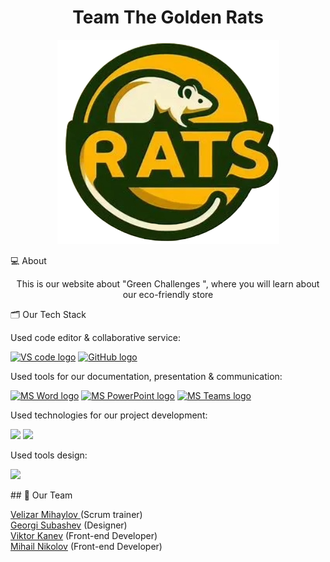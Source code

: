 <h1 align="center">Team The Golden Rats</h1>
<p align="center">
    <img src="images/logo small.png"/>
</p>

 💻 About
<p align="center">This is our website about "Green Challenges ", where you will learn about our eco-friendly store </p>
 
   🗂️ Our Tech Stack

  Used code editor & collaborative service:

  <p align="left">
    <a href="https://code.visualstudio.com/"><img src="https://img.icons8.com/color/344/visual-studio-code-2019.png" alt="VS code logo" width=48px /></a>
    <a href="https://github.com/"><img src="https://img.icons8.com/nolan/344/github.png" alt="GitHub logo" width=52px /></a>
    </p>


Used tools for our documentation, presentation & communication:
<p align="left">
 <a href="https://www.microsoft.com/en-ww/microsoft-365/word"><img src="https://img.icons8.com/color/344/ms-word.png" alt="MS Word logo" width=48px /></a>
 <a href="https://www.microsoft.com/en-ww/microsoft-365/powerpoint"><img src="https://img.icons8.com/color/344/ms-powerpoint.png" alt="MS PowerPoint logo" width=48px /></a>
 <a href="https://www.microsoft.com/en/microsoft-teams/group-chat-software"><img src="https://img.icons8.com/color/344/microsoft-teams.png" alt = "MS Teams logo" width=46px /></a>
 </p>
 
 Used technologies for our project development:
<p>
    <a href="https://en.wikipedia.org/wiki/HTML5"><img src="https://upload.wikimedia.org/wikipedia/commons/6/61/HTML5_logo_and_wordmark.svg" width=50px /></a>
    <a href="https://en.wikipedia.org/wiki/CSS"><img src="https://upload.wikimedia.org/wikipedia/commons/6/62/CSS3_logo.svg" width=46px /></a>
</p>

 Used tools design:
 <p>
     <a href="https://www.figma.com/" ><img src="https://upload.wikimedia.org/wikipedia/commons/thumb/3/33/Figma-logo.svg/1667px-Figma-logo.svg.png" width=46px /></a>
 </p>
 ## 🧒 Our Team
 
<a href = "https://github.com/VNMihaylov22">Velizar Mihaylov </a> (Scrum trainer)<br>
<a href = "https://github.com/GNSubashev22">Georgi Subashev</a> (Designer)<br>
<a href = "https://github.com/VBKanev22">Viktor Kanev</a> (Front-end Developer)<br>
<a href = "https://github.com/MANikolov22">Mihail Nikolov</a> (Front-end Developer)<br>
